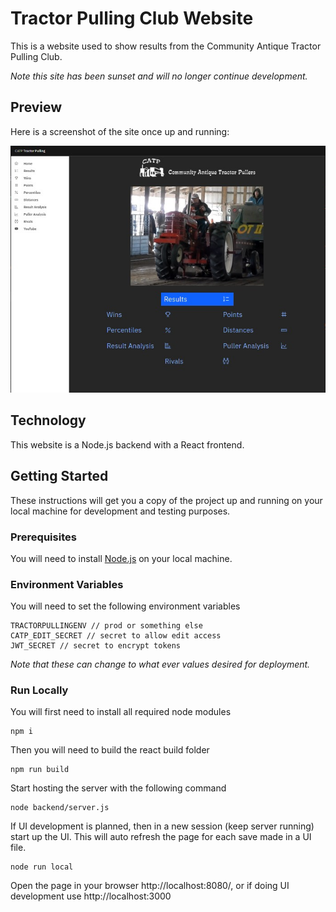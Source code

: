 # Tractor Pulling Club Website

This is a website used to show results from the Community Antique Tractor Pulling Club.

_Note this site has been sunset and will no longer continue development._

## Preview

Here is a screenshot of the site once up and running:

![Home Page](src/images/catp.jpeg)

## Technology

This website is a Node.js backend with a React frontend.

## Getting Started

These instructions will get you a copy of the project up and running on your local machine for development and testing purposes.

### Prerequisites

You will need to install [Node.js](https://nodejs.org/en/download/) on your local machine.

### Environment Variables

You will need to set the following environment variables

```
TRACTORPULLINGENV // prod or something else
CATP_EDIT_SECRET // secret to allow edit access
JWT_SECRET // secret to encrypt tokens
```

_Note that these can change to what ever values desired for deployment._

### Run Locally

You will first need to install all required node modules

```
npm i
```

Then you will need to build the react build folder

```
npm run build
```

Start hosting the server with the following command

```
node backend/server.js
```

If UI development is planned, then in a new session (keep server running) start up the UI. This will auto refresh the page for each save made in a UI file.

```
node run local
```

Open the page in your browser http://localhost:8080/, or if doing UI development use http://localhost:3000

